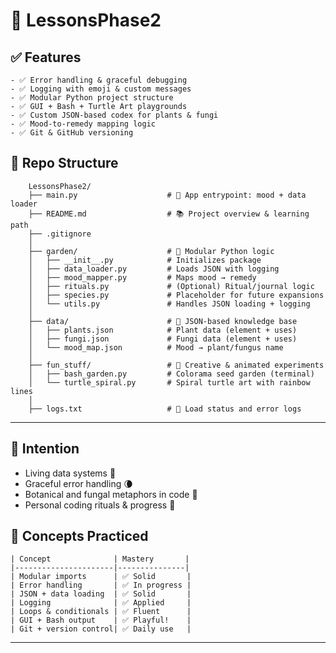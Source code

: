  
# 🌿 LessonsPhase2


## ✅ Features
 

    - ✅ Error handling & graceful debugging
    - ✅ Logging with emoji & custom messages
    - ✅ Modular Python project structure
    - ✅ GUI + Bash + Turtle Art playgrounds
    - ✅ Custom JSON-based codex for plants & fungi
    - ✅ Mood-to-remedy mapping logic
    - ✅ Git & GitHub versioning



## 📁 Repo Structure

    
        LessonsPhase2/
        ├── main.py                    # 🌿 App entrypoint: mood + data loader
        ├── README.md                  # 📚 Project overview & learning path
        ├── .gitignore
        │
        ├── garden/                    # 🌱 Modular Python logic
        │   ├── __init__.py            # Initializes package
        │   ├── data_loader.py         # Loads JSON with logging
        │   ├── mood_mapper.py         # Maps mood → remedy
        │   ├── rituals.py             # (Optional) Ritual/journal logic
        │   ├── species.py             # Placeholder for future expansions
        │   └── utils.py               # Handles JSON loading + logging
        │
        ├── data/                      # 🌿 JSON-based knowledge base
        │   ├── plants.json            # Plant data (element + uses)
        │   ├── fungi.json             # Fungi data (element + uses)
        │   └── mood_map.json          # Mood → plant/fungus name
        │
        ├── fun_stuff/                 # 🎨 Creative & animated experiments
        │   ├── bash_garden.py         # Colorama seed garden (terminal)
        │   └── turtle_spiral.py       # Spiral turtle art with rainbow lines
        │
        ├── logs.txt                   # 📝 Load status and error logs




---

## 🌈 Intention

 
- Living data systems 🌾
- Graceful error handling 🌘
- Botanical and fungal metaphors in code 🌼
- Personal coding rituals & progress 💫

 
## 🧠 Concepts Practiced

    | Concept              | Mastery       |
    |----------------------|---------------|
    | Modular imports      | ✅ Solid       |
    | Error handling       | ✅ In progress |
    | JSON + data loading  | ✅ Solid       |
    | Logging              | ✅ Applied     |
    | Loops & conditionals | ✅ Fluent      |
    | GUI + Bash output    | ✅ Playful!    |
    | Git + version control| ✅ Daily use   |

---


 